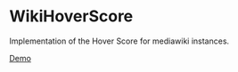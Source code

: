 # WikiHoverScore
Implementation of the Hover Score for mediawiki instances. 

[Demo](https://priceless-euler-240f0a.netlify.app/) 